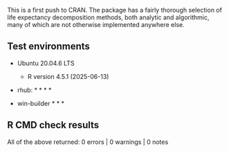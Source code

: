 This is a first push to CRAN. The package has a fairly thorough selection of life expectancy decomposition methods, both analytic and algorithmic, many of which are not otherwise implemented anywhere else.

## Test environments
* Ubuntu 20.04.6 LTS
  * R version 4.5.1 (2025-06-13)

* rhub:
  * 
  * 
  * 
  * 

* win-builder
  * 
  * 
  * 

## R CMD check results
All of the above returned:
0 errors | 0 warnings | 0 notes
